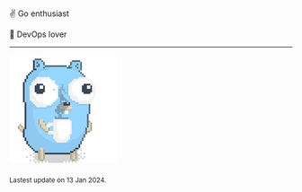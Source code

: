 :v: Go enthusiast

:muscle: DevOps lover

---

![Image alt text](/images/gopher_with_coffee.gif)


<sub>Lastest update on 13 Jan 2024.</sub>
